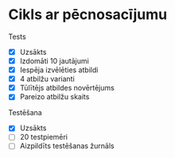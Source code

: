 # Cikls ar pēcnosacījumu

Tests
- [x] Uzsākts
- [x] Izdomāti 10 jautājumi
- [x] Iespēja izvēlēties atbildi
- [x] 4 atbilžu varianti
- [x] Tūlītējs atbildes novērtējums
- [x] Pareizo atbilžu skaits

Testēšana
- [x] Uzsākts
- [ ] 20 testpiemēri
- [ ] Aizpildīts testēšanas žurnāls
